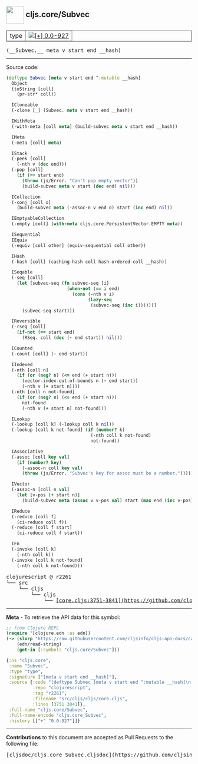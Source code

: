 ## <img width="48px" valign="middle" src="http://i.imgur.com/Hi20huC.png"> cljs.core/Subvec

 <table border="1">
<tr>

<td>type</td>
<td><a href="https://github.com/cljsinfo/cljs-api-docs/tree/0.0-927"><img valign="middle" alt="[+] 0.0-927" src="https://img.shields.io/badge/+-0.0--927-lightgrey.svg"></a> </td>
</tr>
</table>

 <samp>
(__Subvec.__ meta v start end __hash)<br>
</samp>

---





Source code:

```clj
(deftype Subvec [meta v start end ^:mutable __hash]
  Object
  (toString [coll]
    (pr-str* coll))

  ICloneable
  (-clone [_] (Subvec. meta v start end __hash))

  IWithMeta
  (-with-meta [coll meta] (build-subvec meta v start end __hash))

  IMeta
  (-meta [coll] meta)

  IStack
  (-peek [coll]
    (-nth v (dec end)))
  (-pop [coll]
    (if (== start end)
      (throw (js/Error. "Can't pop empty vector"))
      (build-subvec meta v start (dec end) nil)))

  ICollection
  (-conj [coll o]
    (build-subvec meta (-assoc-n v end o) start (inc end) nil))

  IEmptyableCollection
  (-empty [coll] (with-meta cljs.core.PersistentVector.EMPTY meta))

  ISequential
  IEquiv
  (-equiv [coll other] (equiv-sequential coll other))

  IHash
  (-hash [coll] (caching-hash coll hash-ordered-coll __hash))

  ISeqable
  (-seq [coll]
    (let [subvec-seq (fn subvec-seq [i]
                       (when-not (== i end)
                         (cons (-nth v i)
                               (lazy-seq
                                (subvec-seq (inc i))))))]
      (subvec-seq start)))

  IReversible
  (-rseq [coll]
    (if-not (== start end)
      (RSeq. coll (dec (- end start)) nil)))

  ICounted
  (-count [coll] (- end start))

  IIndexed
  (-nth [coll n]
    (if (or (neg? n) (<= end (+ start n)))
      (vector-index-out-of-bounds n (- end start))
      (-nth v (+ start n))))
  (-nth [coll n not-found]
    (if (or (neg? n) (<= end (+ start n)))
      not-found
      (-nth v (+ start n) not-found)))

  ILookup
  (-lookup [coll k] (-lookup coll k nil))
  (-lookup [coll k not-found] (if (number? k)
                                (-nth coll k not-found)
                                not-found))

  IAssociative
  (-assoc [coll key val]
    (if (number? key)
      (-assoc-n coll key val)
      (throw (js/Error. "Subvec's key for assoc must be a number."))))

  IVector
  (-assoc-n [coll n val]
    (let [v-pos (+ start n)]
      (build-subvec meta (assoc v v-pos val) start (max end (inc v-pos)) nil)))

  IReduce
  (-reduce [coll f]
    (ci-reduce coll f))
  (-reduce [coll f start]
    (ci-reduce coll f start))

  IFn
  (-invoke [coll k]
    (-nth coll k))
  (-invoke [coll k not-found]
    (-nth coll k not-found)))
```

 <pre>
clojurescript @ r2261
└── src
    └── cljs
        └── cljs
            └── <ins>[core.cljs:3751-3841](https://github.com/clojure/clojurescript/blob/r2261/src/cljs/cljs/core.cljs#L3751-L3841)</ins>
</pre>


---

__Meta__ - To retrieve the API data for this symbol:

```clj
;; from Clojure REPL
(require '[clojure.edn :as edn])
(-> (slurp "https://raw.githubusercontent.com/cljsinfo/cljs-api-docs/catalog/cljs-api.edn")
    (edn/read-string)
    (get-in [:symbols "cljs.core/Subvec"]))
```

```clj
{:ns "cljs.core",
 :name "Subvec",
 :type "type",
 :signature ["[meta v start end __hash]"],
 :source {:code "(deftype Subvec [meta v start end ^:mutable __hash]\n  Object\n  (toString [coll]\n    (pr-str* coll))\n\n  ICloneable\n  (-clone [_] (Subvec. meta v start end __hash))\n\n  IWithMeta\n  (-with-meta [coll meta] (build-subvec meta v start end __hash))\n\n  IMeta\n  (-meta [coll] meta)\n\n  IStack\n  (-peek [coll]\n    (-nth v (dec end)))\n  (-pop [coll]\n    (if (== start end)\n      (throw (js/Error. \"Can't pop empty vector\"))\n      (build-subvec meta v start (dec end) nil)))\n\n  ICollection\n  (-conj [coll o]\n    (build-subvec meta (-assoc-n v end o) start (inc end) nil))\n\n  IEmptyableCollection\n  (-empty [coll] (with-meta cljs.core.PersistentVector.EMPTY meta))\n\n  ISequential\n  IEquiv\n  (-equiv [coll other] (equiv-sequential coll other))\n\n  IHash\n  (-hash [coll] (caching-hash coll hash-ordered-coll __hash))\n\n  ISeqable\n  (-seq [coll]\n    (let [subvec-seq (fn subvec-seq [i]\n                       (when-not (== i end)\n                         (cons (-nth v i)\n                               (lazy-seq\n                                (subvec-seq (inc i))))))]\n      (subvec-seq start)))\n\n  IReversible\n  (-rseq [coll]\n    (if-not (== start end)\n      (RSeq. coll (dec (- end start)) nil)))\n\n  ICounted\n  (-count [coll] (- end start))\n\n  IIndexed\n  (-nth [coll n]\n    (if (or (neg? n) (<= end (+ start n)))\n      (vector-index-out-of-bounds n (- end start))\n      (-nth v (+ start n))))\n  (-nth [coll n not-found]\n    (if (or (neg? n) (<= end (+ start n)))\n      not-found\n      (-nth v (+ start n) not-found)))\n\n  ILookup\n  (-lookup [coll k] (-lookup coll k nil))\n  (-lookup [coll k not-found] (if (number? k)\n                                (-nth coll k not-found)\n                                not-found))\n\n  IAssociative\n  (-assoc [coll key val]\n    (if (number? key)\n      (-assoc-n coll key val)\n      (throw (js/Error. \"Subvec's key for assoc must be a number.\"))))\n\n  IVector\n  (-assoc-n [coll n val]\n    (let [v-pos (+ start n)]\n      (build-subvec meta (assoc v v-pos val) start (max end (inc v-pos)) nil)))\n\n  IReduce\n  (-reduce [coll f]\n    (ci-reduce coll f))\n  (-reduce [coll f start]\n    (ci-reduce coll f start))\n\n  IFn\n  (-invoke [coll k]\n    (-nth coll k))\n  (-invoke [coll k not-found]\n    (-nth coll k not-found)))",
          :repo "clojurescript",
          :tag "r2261",
          :filename "src/cljs/cljs/core.cljs",
          :lines [3751 3841]},
 :full-name "cljs.core/Subvec",
 :full-name-encode "cljs.core_Subvec",
 :history [["+" "0.0-927"]]}

```

---

__Contributions__ to this document are accepted as Pull Requests to the following file:

 <pre>
[cljsdoc/cljs.core_Subvec.cljsdoc](https://github.com/cljsinfo/cljs-api-docs/blob/master/cljsdoc/cljs.core_Subvec.cljsdoc)
</pre>

